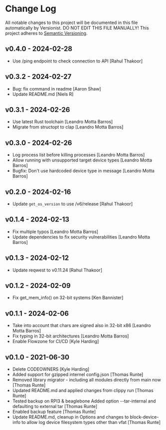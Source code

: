# Change Log

All notable changes to this project will be documented in this file
automatically by Versionist. DO NOT EDIT THIS FILE MANUALLY!
This project adheres to [Semantic Versioning](http://semver.org/).

## v0.4.0 - 2024-02-28

* Use /ping endpoint to check connection to API [Rahul Thakoor]

## v0.3.2 - 2024-02-27

* Bug: fix command in readme [Aaron Shaw]
* Update README.md [Niels R]

## v0.3.1 - 2024-02-26

* Use latest Rust toolchain [Leandro Motta Barros]
* Migrate from structopt to clap [Leandro Motta Barros]

## v0.3.0 - 2024-02-26

* Log process list before killing processes [Leandro Motta Barros]
* Allow running with unsupported target device types [Leandro Motta Barros]
* Bugfix: Don't use hardcoded device type in message [Leandro Motta Barros]

## v0.2.0 - 2024-02-16

* Update `get_os_version` to use /v6/release [Rahul Thakoor]

## v0.1.4 - 2024-02-13

* Fix multiple typos [Leandro Motta Barros]
* Update dependencies to fix security vulnerabilities [Leandro Motta Barros]

## v0.1.3 - 2024-02-12

* Update reqwest to v0.11.24 [Rahul Thakoor]

## v0.1.2 - 2024-02-09

* Fix get_mem_info() on 32-bit systems [Ken Bannister]

## v0.1.1 - 2024-02-06

* Take into account that chars are signed also in 32-bit x86 [Leandro Motta Barros]
* Fix typing in 32-bit architectures [Leandro Motta Barros]
* Enable Flowzone for CI/CD [Kyle Harding]

## v0.1.0 - 2021-06-30

* Delete CODEOWNERS [Kyle Harding]
* Added support for gzipped internel config.json [Thomas Runte]
* Removed library migrator - including all modules directly from main now [Thomas Runte]
* Updated README.md and applied changes from clippy run [Thomas Runte]
* Tested backup on RPI3 & beaglebone Added option --tar-internal and defaulting to external tar [Thomas Runte]
* Enabled backup feature [Thomas Runte]
* Update README.md, cleanup in Options and changes to block-device-info to allow log device filesystem types other than vfat [Thomas Runte]
